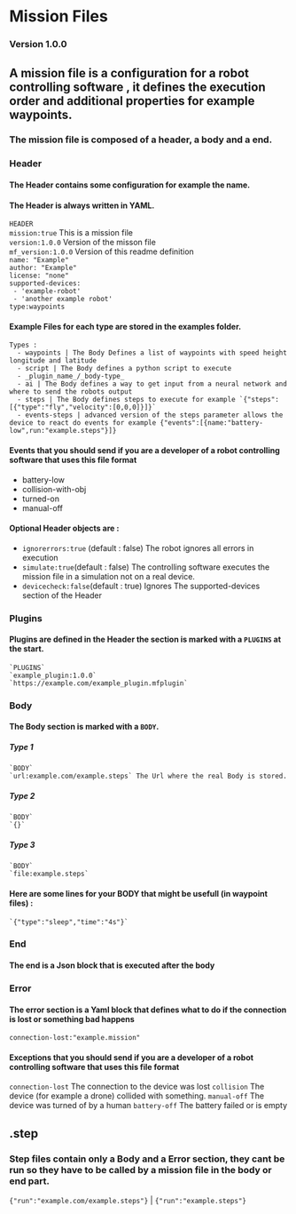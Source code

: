 # Mission Files 
### Version 1.0.0
## A mission file is a configuration for a robot controlling software , it defines the execution order and additional properties for example waypoints.
### The mission file is composed of a header, a body and a end.

  
### Header 
#### The Header contains some configuration for example the name.
#### The Header is always written in YAML.


   `HEADER`  
    `mission:true` This is a mission file     
    `version:1.0.0` Version of the misson file    
    `mf_version:1.0.0` Version of this readme definition     
    `name: "Example"`      
    `author: "Example"`     
    `license: "none"`  
    `supported-devices:`    
    ` - 'example-robot'`    
    ` - 'another example robot'`    
    `type:waypoints`   
#### Example Files for each type are stored in the examples folder. 
    Types :     
      - waypoints | The Body Defines a list of waypoints with speed height longitude and latitude     
      - script | The Body defines a python script to execute
      - _plugin_name_/_body-type_    
      - ai | The Body defines a way to get input from a neural network and where to send the robots output
      - steps | The Body defines steps to execute for example `{"steps":[{"type":"fly","velocity":[0,0,0]}]}`
      - events-steps | advanced version of the steps parameter allows the device to react do events for example {"events":[{name:"battery-low",run:"example.steps"}]} 
#### Events that you should send if you are a developer of a robot controlling software that uses this file format
- battery-low
- collision-with-obj
- turned-on
- manual-off        
 
#### Optional Header objects are :
  - `ignorerrors:true` (default : false) The robot ignores all errors in execution
  - `simulate:true`(default : false)  The controlling software executes the mission file in a simulation not on a real device.
  - `devicecheck:false`(default : true) Ignores The supported-devices section of the Header
### Plugins
#### Plugins are defined in the Header the section is marked with a `PLUGINS` at the start.
    `PLUGINS`
    `example_plugin:1.0.0`
    `https://example.com/example_plugin.mfplugin`
### Body
#### The Body section is marked with a `BODY`.     
##### Type 1
    `BODY`     
    `url:example.com/example.steps` The Url where the real Body is stored.     
##### Type 2
    `BODY`    
    `{}`  
##### Type 3
    `BODY`
    `file:example.steps`
#### Here are some lines for your BODY that might be usefull (in waypoint files) :
    `{"type":"sleep","time":"4s"}`
### End
#### The end is a Json block that is executed after the body
### Error
#### The error section is a Yaml block that defines what to do if the connection is lost or something bad happens
  `connection-lost:"example.mission"`
#### Exceptions that you should send if you are a developer of a robot controlling software that uses this file format
   `connection-lost` The connection to the device was lost
   `collision` The device (for example a drone) collided with something.
   `manual-off` The device was turned of by a human
   `battery-off` The battery failed or is empty
## .step
### Step files contain only a Body and a Error section, they cant be run so they have to be called by a mission file in the body or end part.
`{"run":"example.com/example.steps"}` | `{"run":"example.steps"}`

